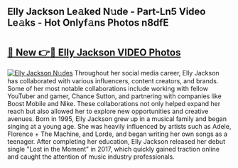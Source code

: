 ## Elly Jackson Le𝚊ked N𝚞de - Part-Ln5 Video Le𝚊ks - Hot Onlyf𝚊ns Photos n8dfE

# <h2><a href="http://ab24666.deff.icu/?id=Elly+Jackson">🔗 New 👉🔴 Elly Jackson VIDEO Photos</a></h2>

[![Elly Jackson N𝚞des](https://i.imgur.com/rIISA9y.gif)](http://ab24666.deff.icu/?id=Elly+Jackson)
Throughout her social media career, Elly Jackson has collaborated with various influencers, content creators, and brands. Some of her most notable collaborations include working with fellow YouTuber and gamer, Chance Sutton, and partnering with companies like Boost Mobile and Nike. These collaborations not only helped expand her reach but also allowed her to explore new opportunities and creative avenues. Born in 1995, Elly Jackson grew up in a musical family and began singing at a young age. She was heavily influenced by artists such as Adele, Florence + The Machine, and Lorde, and began writing her own songs as a teenager. After completing her education, Elly Jackson released her debut single "Lost in the Moment" in 2017, which quickly gained traction online and caught the attention of music industry professionals.

